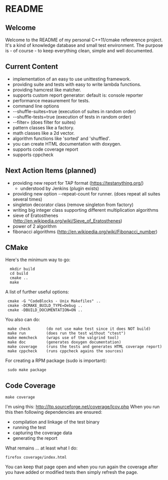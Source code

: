 README
======

Welcome
-------
Welcome to the README of my personal C++11/cmake refererence project.
It's a kind of knowledge database and small test environment.
The purpose is - of course - to keep everything clean, simple and
well documented.


Current Content
---------------
 - implementation of an easy to use unittesting framework.
  - providing suite and tests with easy to write lambda functions.
  - providing hamcrest like matcher.
  - supports custom report generator: default is: console reporter
  - performance measurement for tests.
 - command line options
  - --shuffle-suites=true  (execution of suites in random order)
  - --shuffle-tests=true   (execution of tests in random order)
  - --filter=<string>      (does filter for suites)
 - pattern classes like a factory.
 - math classes like a 2d vector.
 - algorithm functions like 'sorted' and 'shuffled'.
 - you can create HTML documentation with doxygen.
 - supports code coverage report
 - supports cppcheck


Next Action Items (planned)
---------------------------
 - providing new report for TAP format (https://testanything.org/)
   - understood by Jenkins (plugin exists)
 - providing new option --repeat-count for runner.
   (does repeat all suites several times)
 - singleton decorator class (remove singleton from factory)
 - writing big integer class supporting different multiplication algorithms
 - sieve of Eratosthenes (http://en.wikipedia.org/wiki/Sieve_of_Eratosthenes)
 - power of 2 algorithm
 - fibonacci algorithms (http://en.wikipedia.org/wiki/Fibonacci_number)


CMake
-----
Here's the minimum way to go:
```
  mkdir build
  cd build
  cmake ..
  make
```

A list of further useful options:
```
 cmake -G "CodeBlocks - Unix Makefiles" ..
 cmake -DCMAKE_BUILD_TYPE=Debug ..
 cmake -DBUILD_DOCUMENTATION=ON ..
```

You also can do:
```
 make check       (do not use make test since it does NOT build)
 make run         (does run the test without "ctest")
 make memcheck    (wraps use of the valgrind tool)
 make doc         (generates doxygen documentation)
 make coverage    (runs the tests and generates HTML coverage report)
 make cppcheck    (runs cppcheck agains the sources)
```

For creating a RPM package (sudo is important):
```
 sudo make package
```

Code Coverage
-------------
```
make coverage
```

I'm using this: http://ltp.sourceforge.net/coverage/lcov.php
When you run this then following dependencies are ensured:

 - compilation and linkage of the test binary
 - running the test
 - capturing the coverage data
 - generating the report

What remains ... at least what I do:

```
firefox coverage/index.html
```

You can keep that page open and when you run again the coverage
after you have added or modified tests then simply refresh the page.
